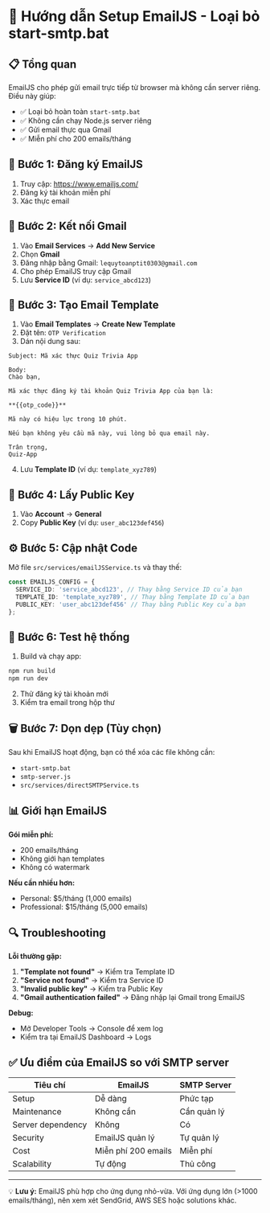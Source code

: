 # 🚀 Hướng dẫn Setup EmailJS - Loại bỏ start-smtp.bat

## 📋 Tổng quan
EmailJS cho phép gửi email trực tiếp từ browser mà không cần server riêng. Điều này giúp:
- ✅ Loại bỏ hoàn toàn `start-smtp.bat`
- ✅ Không cần chạy Node.js server riêng
- ✅ Gửi email thực qua Gmail
- ✅ Miễn phí cho 200 emails/tháng

## 🔧 Bước 1: Đăng ký EmailJS

1. Truy cập: https://www.emailjs.com/
2. Đăng ký tài khoản miễn phí
3. Xác thực email

## 📧 Bước 2: Kết nối Gmail

1. Vào **Email Services** → **Add New Service**
2. Chọn **Gmail**
3. Đăng nhập bằng Gmail: `lequytoanptit0303@gmail.com`
4. Cho phép EmailJS truy cập Gmail
5. Lưu **Service ID** (ví dụ: `service_abcd123`)

## 📝 Bước 3: Tạo Email Template

1. Vào **Email Templates** → **Create New Template**
2. Đặt tên: `OTP Verification`
3. Dán nội dung sau:

```
Subject: Mã xác thực Quiz Trivia App

Body:
Chào bạn,

Mã xác thực đăng ký tài khoản Quiz Trivia App của bạn là:

**{{otp_code}}**

Mã này có hiệu lực trong 10 phút.

Nếu bạn không yêu cầu mã này, vui lòng bỏ qua email này.

Trân trọng,
Quiz-App
```

4. Lưu **Template ID** (ví dụ: `template_xyz789`)

## 🔑 Bước 4: Lấy Public Key

1. Vào **Account** → **General**
2. Copy **Public Key** (ví dụ: `user_abc123def456`)

## ⚙️ Bước 5: Cập nhật Code

Mở file `src/services/emailJSService.ts` và thay thế:

```typescript
const EMAILJS_CONFIG = {
  SERVICE_ID: 'service_abcd123', // Thay bằng Service ID của bạn
  TEMPLATE_ID: 'template_xyz789', // Thay bằng Template ID của bạn
  PUBLIC_KEY: 'user_abc123def456' // Thay bằng Public Key của bạn
};
```

## 🚀 Bước 6: Test hệ thống

1. Build và chạy app:
```bash
npm run build
npm run dev
```

2. Thử đăng ký tài khoản mới
3. Kiểm tra email trong hộp thư

## 🗑️ Bước 7: Dọn dẹp (Tùy chọn)

Sau khi EmailJS hoạt động, bạn có thể xóa các file không cần:
- `start-smtp.bat`
- `smtp-server.js`
- `src/services/directSMTPService.ts`

## 📊 Giới hạn EmailJS

**Gói miễn phí:**
- 200 emails/tháng
- Không giới hạn templates
- Không có watermark

**Nếu cần nhiều hơn:**
- Personal: $5/tháng (1,000 emails)
- Professional: $15/tháng (5,000 emails)

## 🔍 Troubleshooting

**Lỗi thường gặp:**
1. **"Template not found"** → Kiểm tra Template ID
2. **"Service not found"** → Kiểm tra Service ID
3. **"Invalid public key"** → Kiểm tra Public Key
4. **"Gmail authentication failed"** → Đăng nhập lại Gmail trong EmailJS

**Debug:**
- Mở Developer Tools → Console để xem log
- Kiểm tra tại EmailJS Dashboard → Logs

## ✅ Ưu điểm của EmailJS so với SMTP server

| Tiêu chí | EmailJS | SMTP Server |
|----------|---------|-------------|
| Setup | Dễ dàng | Phức tạp |
| Maintenance | Không cần | Cần quản lý |
| Server dependency | Không | Có |
| Security | EmailJS quản lý | Tự quản lý |
| Cost | Miễn phí 200 emails | Miễn phí |
| Scalability | Tự động | Thủ công |

---

💡 **Lưu ý:** EmailJS phù hợp cho ứng dụng nhỏ-vừa. Với ứng dụng lớn (>1000 emails/tháng), nên xem xét SendGrid, AWS SES hoặc solutions khác.
